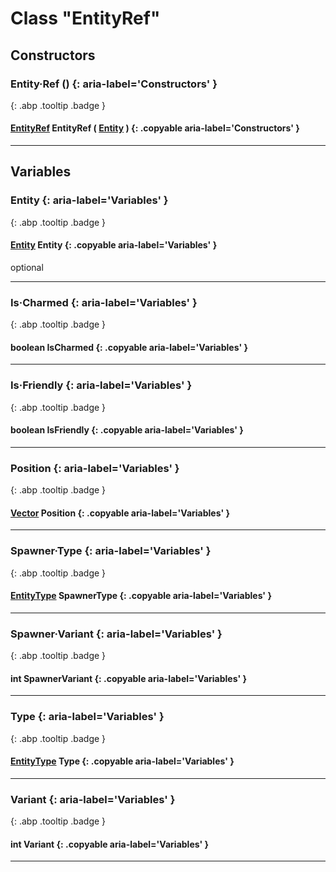 # Class "EntityRef"
## Constructors
### Entity·Ref () {: aria-label='Constructors' }
[ ](#){: .abp .tooltip .badge }
#### [EntityRef](../abp/EntityRef) EntityRef ( [Entity](../abp/Entity ) ) {: .copyable aria-label='Constructors' }

___ 
## Variables
### Entity {: aria-label='Variables' }
[ ](#){: .abp .tooltip .badge }
#### [Entity](../abp/Entity) Entity {: .copyable aria-label='Variables' }
optional 

___ 
### Is·Charmed {: aria-label='Variables' }
[ ](#){: .abp .tooltip .badge }
#### boolean IsCharmed  {: .copyable aria-label='Variables' }

___ 
### Is·Friendly {: aria-label='Variables' }
[ ](#){: .abp .tooltip .badge }
#### boolean IsFriendly  {: .copyable aria-label='Variables' }

___ 
### Position {: aria-label='Variables' }
[ ](#){: .abp .tooltip .badge }
#### [Vector](../abp/Vector) Position  {: .copyable aria-label='Variables' }

___ 
### Spawner·Type {: aria-label='Variables' }
[ ](#){: .abp .tooltip .badge }
#### [EntityType](../abp/enums/EntityType) SpawnerType  {: .copyable aria-label='Variables' }

___ 
### Spawner·Variant {: aria-label='Variables' }
[ ](#){: .abp .tooltip .badge }
#### int SpawnerVariant  {: .copyable aria-label='Variables' }

___ 
### Type {: aria-label='Variables' }
[ ](#){: .abp .tooltip .badge }
#### [EntityType](../abp/enums/EntityType) Type  {: .copyable aria-label='Variables' }

___ 
### Variant {: aria-label='Variables' }
[ ](#){: .abp .tooltip .badge }
#### int Variant  {: .copyable aria-label='Variables' }

___ 
